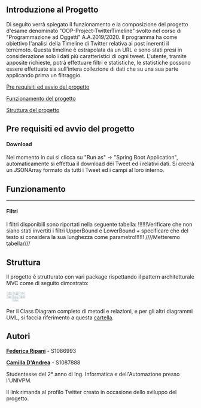 
## Introduzione al Progetto

Di seguito verrà spiegato il funzionamento e la composizione del progetto d'esame denominato "OOP-Project-TwitterTimeline" svolto nel corso di "Programmazione ad Oggetti" A.A.2019/2020. Il programma ha come obiettivo l'analisi della Timeline di Twitter relativa ai post inerenti il terremoto. Questa timeline è estrapolata da un URL e sono stati presi in considerazione solo i dati più caratteristici di ogni tweet. L'utente, tramite apposite richieste, potrà effettuare filtri e statistiche, le statistiche possono essere effettuate sia sull'intera collezione di dati che su una sua parte applicando prima un filtraggio.

[Pre requisiti ed avvio del progetto](https://github.com/FedericaRipani/Progetto-Programmazione-ad-Oggetti#pre-requisiti-ed-avvio-del-progetto)

[Funzionamento del progetto](https://github.com/FedericaRipani/Progetto-Programmazione-ad-Oggetti#funzionamento)

[Struttura del progetto](https://github.com/FedericaRipani/Progetto-Programmazione-ad-Oggetti#struttura)



## **Pre requisiti ed avvio del progetto**


#### **Download**

Nel momento in cui si clicca su "Run as" -> "Spring Boot Application", automaticamente si effettua il download dei Tweet ed i relativi dati. Si creerà un JSONArray formato da tutti i Tweet ed i campi al loro interno.


## **Funzionamento**


---

#### Filtri 
I filtri disponibili sono riportati nella seguente tabella:
!!!!!!Verificare che non siano stati invertiti i filtri UpperBound e LowerBound + specificare che del testo si considera la sua lunghezza come parametro!!!!!!
////Metteremo tabella////


## **Struttura**

Il progetto è strutturato con vari package rispettando il pattern architetturale MVC come di seguito dimostrato:

<img src="https://github.com/FedericaRipani/Progetto-Programmazione-ad-Oggetti/blob/master/Images/Package.svg" style="zoom: 5%;" style="align: center;"/>

Per il Class Diagram completo di metodi e relazioni, e per gli altri diagrammi UML, si faccia riferimento a questa [cartella](https://github.com/FedericaRipani/Progetto-Programmazione-ad-Oggetti/tree/master/UML).




## Autori


[**Federica Ripani**](https://twitter.com/RipaniFederica) - S1086993

[**Camilla D'Andrea**](https://twitter.com/CamillaDAndrea2) - S1087888

Studentesse del 2° anno di Ing. Informatica e dell'Automazione presso l'UNIVPM.

Il link rimanda al profilo Twitter creato in occasione dello sviluppo del progetto.

